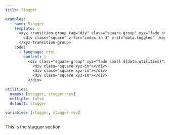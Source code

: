 ```yaml
---
title: Stagger

examples:
  - name: Stagger
    template: |
      <xyz-transition-group tag="div" class="square-group" xyz="fade small" v-xyz="data.utilities" @before-enter="data.before" @before-leave="data.before" @after-enter="data.after" @after-leave="data.after">
        <div class="square" v-for="index in 3" v-if="data.toggled" :key="index"></div>
      </xyz-transition-group>
    code:
      - language: html
        content: |
          <div class="square-group" xyz="fade small ${data.utilities}">
            <div class="square xyz-in"></div>
            <div class="square xyz-in"></div>
            <div class="square xyz-in"></div>
          </div>

utilities:
  names: [stagger, stagger-rev]
  multiple: false
  default: stagger

variables: [stagger, stagger-rev]
---
```


This is the stagger section
